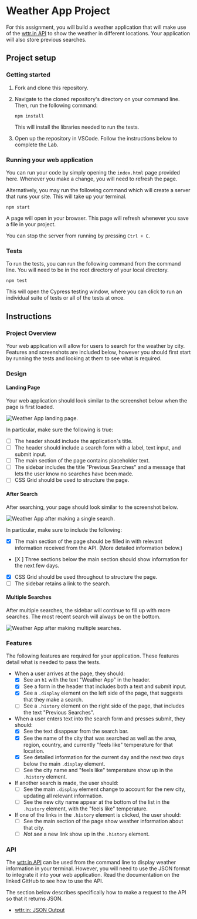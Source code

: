 # Weather App Project

For this assignment, you will build a weather application that will make use of the [wttr.in API](https://github.com/chubin/wttr.in) to show the weather in different locations. Your application will also store previous searches.

## Project setup

### Getting started

1. Fork and clone this repository.

1. Navigate to the cloned repository's directory on your command line. Then, run the following command:

   ```
   npm install
   ```

   This will install the libraries needed to run the tests.

1. Open up the repository in VSCode. Follow the instructions below to complete the Lab.

### Running your web application

You can run your code by simply opening the `index.html` page provided here. Whenever you make a change, you will need to refresh the page.

Alternatively, you may run the following command which will create a server that runs your site. This will take up your terminal.

```
npm start
```

A page will open in your browser. This page will refresh whenever you save a file in your project.

You can stop the server from running by pressing `Ctrl + C`.

### Tests

To run the tests, you can run the following command from the command line. You will need to be in the root directory of your local directory.

```
npm test
```

This will open the Cypress testing window, where you can click to run an individual suite of tests or all of the tests at once.

## Instructions

### Project Overview

Your web application will allow for users to search for the weather by city. Features and screenshots are included below, however you should first start by running the tests and looking at them to see what is required.

### Design

#### Landing Page

Your web application should look similar to the screenshot below when the page is first loaded.

![Weather App landing page.](./assets/landing.png)

In particular, make sure the following is true:

- [ ] The header should include the application's title.
- [ ] The header should include a search form with a label, text input, and submit input.
- [ ] The main section of the page contains placeholder text.
- [ ] The sidebar includes the title "Previous Searches" and a message that lets the user know no searches have been made.
- [ ] CSS Grid should be used to structure the page.

#### After Search

After searching, your page should look similar to the screenshot below.

![Weather App after making a single search.](./assets/single-search.png)

In particular, make sure to include the following:

- [X] The main section of the page should be filled in with relevant information received from the API. (More detailed information below.)
- [X ] Three sections below the main section should show information for the next few days.
- [X] CSS Grid should be used throughout to structure the page.
- [ ] The sidebar retains a link to the search.

#### Multiple Searches

After multiple searches, the sidebar will continue to fill up with more searches. The most recent search will always be on the bottom.

![Weather App after making multiple searches.](./assets/multiple-searches.png)

### Features

The following features are required for your application. These features detail what is needed to pass the tests.

- When a user arrives at the page, they should:
  - [X] See an `h1` with the text "Weather App" in the header.
  - [X] See a form in the header that includes both a text and submit input.
  - [X] See a `.display` element on the left side of the page, that suggests that they make a search.
  - [ ] See a `.history` element on the right side of the page, that includes the text "Previous Searches".
- When a user enters text into the search form and presses submit, they should:
  - [X] See the text disappear from the search bar.
  - [X] See the name of the city that was searched as well as the area, region, country, and currently "feels like" temperature for that location.
  - [X] See detailed information for the current day and the next two days below the main `.display` element.
  - [ ] See the city name and "feels like" temperature show up in the `.history` element.
- If another search is made, the user should:
  - [ ] See the main `.display` element change to account for the new city, updating all relevant information.
  - [ ] See the new city name appear at the bottom of the list in the `.history` element, with the "feels like" temperature.
- If one of the links in the `.history` element is clicked, the user should:
  - [ ] See the main section of the page show weather information about that city.
  - [ ] _Not see_ a new link show up in the `.history` element.

### API

The [wttr.in API](https://github.com/chubin/wttr.in) can be used from the command line to display weather information in your terminal. However, you will need to use the JSON format to integrate it into your web application. Read the documentation on the linked GitHub to see how to use the API.

The section below describes specifically how to make a request to the API so that it returns JSON.

- [wttr.in: JSON Output](https://github.com/chubin/wttr.in#json-output)
